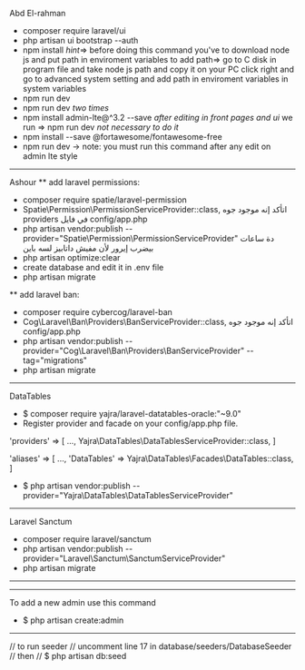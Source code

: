 Abd El-rahman
- composer require laravel/ui
- php artisan ui bootstrap --auth
- npm install    *hint*=> before doing this command you've to download node js and put path in enviroment variables 
		    to add path=> go to C disk in program file and take node js path and copy it 
		                              on your PC click right and go to advanced system setting and add path in enviroment 
			            variables in system variables 
- npm run dev 
- npm run dev 
*two times*
- npm install admin-lte@^3.2 --save
*after editing in front pages and ui* we run => npm run dev *not necessary to do it*
- npm install --save @fortawesome/fontawesome-free
- npm run dev -> note: you must run this command after any edit on admin lte style
------------------------------------------------------------------------------
Ashour
** add laravel permissions:
- composer require spatie/laravel-permission
- Spatie\Permission\PermissionServiceProvider::class, اتأكد إنه موجود جوه providers في فايل config/app.php
- php artisan vendor:publish --provider="Spatie\Permission\PermissionServiceProvider"
دة ساعات بيضرب إيرور لأن مفيش داتابيز لسه باين
- php artisan optimize:clear
- create database and edit it in .env file
- php artisan migrate

** add laravel ban:
- composer require cybercog/laravel-ban
- Cog\Laravel\Ban\Providers\BanServiceProvider::class, اتأكد إنه موجود جوه config/app.php
- php artisan vendor:publish --provider="Cog\Laravel\Ban\Providers\BanServiceProvider" --tag="migrations"
- php artisan migrate
-----------------------------------------------------------------------------------
DataTables
- $ composer require yajra/laravel-datatables-oracle:"~9.0"
- Register provider and facade on your config/app.php file.

'providers' => [
    ...,
    Yajra\DataTables\DataTablesServiceProvider::class,
]

'aliases' => [
    ...,
    'DataTables' => Yajra\DataTables\Facades\DataTables::class,
]
- $ php artisan vendor:publish --provider="Yajra\DataTables\DataTablesServiceProvider"
-------------------------------------------------------------------------------------------
Laravel Sanctum

- composer require laravel/sanctum
- php artisan vendor:publish --provider="Laravel\Sanctum\SanctumServiceProvider"
- php artisan migrate
------------------------------------------------------------------------
---------------------------------------------------------------------------
To add a new admin use this command
- $ php artisan create:admin 
- -----------------------------------------------------------------------
// to run seeder
// uncomment line 17 in database/seeders/DatabaseSeeder
// then
// $ php artisan db:seed

